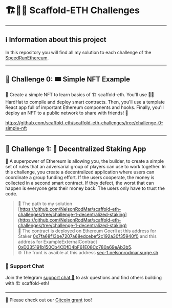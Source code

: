 # 🏗👷🏾 Scaffold-ETH Challenges

---
## ℹ️ Information about this project

In this repository you will find all my solution to each challenge of the [SpeedRunEthereum](https://speedrunethereum.com/).

---

## 🚩 Challenge 0: 🎟 Simple NFT Example

🎫 Create a simple NFT to learn basics of 🏗 scaffold-eth. You'll use 👷‍♀️ HardHat to compile and deploy smart contracts. Then, you'll use a template React app full of important Ethereum components and hooks. Finally, you'll deploy an NFT to a public network to share with friends! 🚀

https://github.com/scaffold-eth/scaffold-eth-challenges/tree/challenge-0-simple-nft

---

## 🚩 Challenge 1: 🥩 Decentralized Staking App

🦸 A superpower of Ethereum is allowing you, the builder, to create a simple set of rules that an adversarial group of players can use to work together. In this challenge, you create a decentralized application where users can coordinate a group funding effort. If the users cooperate, the money is collected in a second smart contract. If they defect, the worst that can happen is everyone gets their money back. The users only have to trust the code.
> 📂 The path to my solution [https://github.com/NelsonRodMar/scaffold-eth-challenges/tree/challenge-1-decentralized-staking](https://github.com/NelsonRodMar/scaffold-eth-challenges/tree/challenge-1-decentralized-staking)  <br />
> 📇 The contract is deployed on Ethereum Goerli at this address for Staker [0x7fa68f13be7207a68edcebef2c192a30f35940f0](https://goerli.etherscan.io/address/0x7fa68f13be7207a68edcebef2c192a30f35940f0) and this address for ExampleExternalContract [0xD335191b150Cb4CDfD4bF61E08Cc780a69eAb3b5](https://goerli.etherscan.io/address/0xd335191b150cb4cdfd4bf61e08cc780a69eab3b5#code). <br />
> 🌐 The front is avaible at this address [sec-1.nelsonrodmar.surge.sh](http://sec-1.nelsonrodmar.surge.sh/).

### 💬 Support Chat

Join the telegram [support chat 💬](https://t.me/joinchat/KByvmRe5wkR-8F_zz6AjpA) to ask questions and find others building with 🏗 scaffold-eth!

---

🙏 Please check out our [Gitcoin grant](https://gitcoin.co/grants/2851/scaffold-eth) too!
